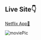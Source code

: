 ## Live Site👇

[Netflix App🧷](https://netflixappate.netlify.app)



![moviePic](https://user-images.githubusercontent.com/102437630/212426150-31b4460e-b232-4d71-9f49-ced8d4c15d78.png)
